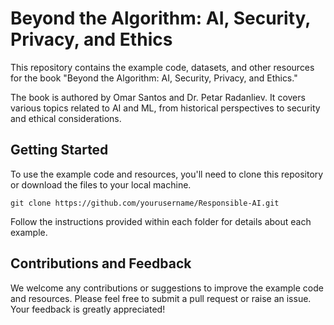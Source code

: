# Beyond the Algorithm: AI, Security, Privacy, and Ethics
This repository contains the example code, datasets, and other resources for the book "Beyond the Algorithm: AI, Security, Privacy, and Ethics." 

The book is authored by Omar Santos and Dr. Petar Radanliev. It covers various topics related to AI and ML, from historical perspectives to security and ethical considerations.

## Getting Started
To use the example code and resources, you'll need to clone this repository or download the files to your local machine.

```
git clone https://github.com/yourusername/Responsible-AI.git
```

Follow the instructions provided within each folder for details about each example.

## Contributions and Feedback
We welcome any contributions or suggestions to improve the example code and resources. Please feel free to submit a pull request or raise an issue. Your feedback is greatly appreciated!

